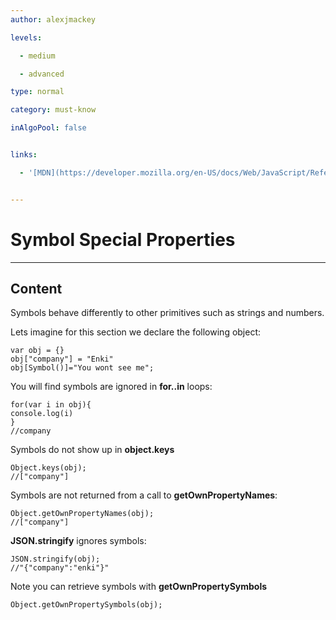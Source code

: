 ```yaml
---
author: alexjmackey

levels:

  - medium

  - advanced

type: normal

category: must-know

inAlgoPool: false


links:

  - '[MDN](https://developer.mozilla.org/en-US/docs/Web/JavaScript/Reference/Global_Objects/Symbol){website}'


---
```


# Symbol Special Properties

---
## Content

Symbols behave differently to other primitives such as strings and numbers.

Lets imagine for this section we declare the following object:

```
var obj = {}
obj["company"] = "Enki"
obj[Symbol()]="You wont see me";
```

You will find symbols are ignored in **for..in** loops:
```
for(var i in obj){
console.log(i)
}
//company
```

Symbols do not show up in **object.keys**
```
Object.keys(obj);
//["company"]
```

Symbols are not returned from a call to **getOwnPropertyNames**:
```
Object.getOwnPropertyNames(obj);
//["company"]
```

**JSON.stringify** ignores symbols:
```
JSON.stringify(obj);
//"{"company":"enki"}"
```

Note you can retrieve symbols with **getOwnPropertySymbols**
```
Object.getOwnPropertySymbols(obj);
```

